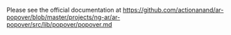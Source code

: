 Please see the official documentation at https://github.com/actionanand/ar-popover/blob/master/projects/ng-ar/ar-popover/src/lib/popover/popover.md


